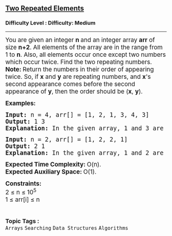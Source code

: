 <h2><a href="https://www.geeksforgeeks.org/problems/two-repeated-elements-1587115621/1?itm_source=geeksforgeeks&itm_medium=article&itm_campaign=practice_card">Two Repeated Elements</a></h2><h3>Difficulty Level : Difficulty: Medium</h3><hr><div class="problems_problem_content__Xm_eO"><p><span style="font-size: 14pt;">You are given an integer&nbsp;<strong>n&nbsp;</strong>and an integer&nbsp;array <strong>arr</strong> of size <strong>n+2</strong>. All elements of the array are in the range from 1 to <strong>n</strong>. Also, all elements occur once except two numbers which occur twice. Find the two repeating numbers.<br><strong>Note: </strong>Return the numbers in their order of appearing twice. So, if <strong>x</strong> and <strong>y</strong> are repeating numbers, and <strong>x</strong>'s second appearance comes before the second appearance of <strong>y</strong>, then the order should be (<strong>x</strong>, <strong>y</strong>).</span></p>
<p><span style="font-size: 14pt;"><strong>Examples:</strong></span></p>
<pre><span style="font-size: 14pt;"><strong>Input: </strong>n = 4, arr[] = [1, 2, 1, 3, 4, 3]
<strong>Output: </strong>1 3<strong>
Explanation: </strong>In the given array, 1 and 3 are repeated two times, and as 1's second appearance occurs before 2's second appearance, so the output should be 1 3.</span></pre>
<pre><span style="font-size: 14pt;"><strong>Input: </strong>n = 2, arr[] = [1, 2, 2, 1]
<strong>Output: </strong>2 1<strong>
Explanation: </strong>In the given array, 1 and 2 are repeated two times and second occurence of 2 comes before 1. So the output is 2 1.
</span></pre>
<p><span style="font-size: 14pt;"><strong>Expected Time Complexity:&nbsp;</strong>O(n).<br><strong>Expected Auxiliary Space:&nbsp;</strong>O(1).&nbsp;</span></p>
<p><span style="font-size: 14pt;"><strong>Constraints: </strong><br>2 ≤ n ≤ 10<sup>5</sup><br>1 ≤ arr[i] ≤ n</span></p></div><br><p><span style=font-size:18px><strong>Topic Tags : </strong><br><code>Arrays</code>&nbsp;<code>Searching</code>&nbsp;<code>Data Structures</code>&nbsp;<code>Algorithms</code>&nbsp;